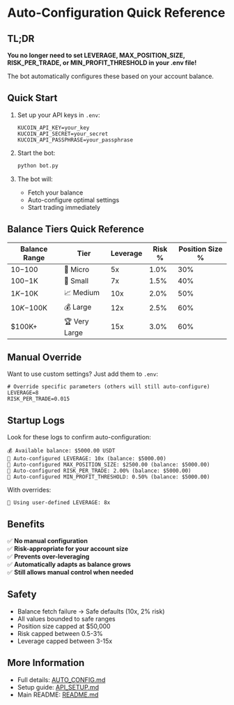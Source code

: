 # Auto-Configuration Quick Reference

## TL;DR

**You no longer need to set LEVERAGE, MAX_POSITION_SIZE, RISK_PER_TRADE, or MIN_PROFIT_THRESHOLD in your .env file!**

The bot automatically configures these based on your account balance.

## Quick Start

1. Set up your API keys in `.env`:
   ```env
   KUCOIN_API_KEY=your_key
   KUCOIN_API_SECRET=your_secret
   KUCOIN_API_PASSPHRASE=your_passphrase
   ```

2. Start the bot:
   ```bash
   python bot.py
   ```

3. The bot will:
   - Fetch your balance
   - Auto-configure optimal settings
   - Start trading immediately

## Balance Tiers Quick Reference

| Balance Range | Tier | Leverage | Risk % | Position Size % |
|---------------|------|----------|--------|-----------------|
| $10-$100 | 🐣 Micro | 5x | 1.0% | 30% |
| $100-$1K | 💼 Small | 7x | 1.5% | 40% |
| $1K-$10K | 📈 Medium | 10x | 2.0% | 50% |
| $10K-$100K | 💰 Large | 12x | 2.5% | 60% |
| $100K+ | 🏆 Very Large | 15x | 3.0% | 60% |

## Manual Override

Want to use custom settings? Just add them to `.env`:

```env
# Override specific parameters (others will still auto-configure)
LEVERAGE=8
RISK_PER_TRADE=0.015
```

## Startup Logs

Look for these logs to confirm auto-configuration:

```
💰 Available balance: $5000.00 USDT
🤖 Auto-configured LEVERAGE: 10x (balance: $5000.00)
🤖 Auto-configured MAX_POSITION_SIZE: $2500.00 (balance: $5000.00)
🤖 Auto-configured RISK_PER_TRADE: 2.00% (balance: $5000.00)
🤖 Auto-configured MIN_PROFIT_THRESHOLD: 0.50% (balance: $5000.00)
```

With overrides:
```
📌 Using user-defined LEVERAGE: 8x
```

## Benefits

✅ **No manual configuration**  
✅ **Risk-appropriate for your account size**  
✅ **Prevents over-leveraging**  
✅ **Automatically adapts as balance grows**  
✅ **Still allows manual control when needed**

## Safety

- Balance fetch failure → Safe defaults (10x, 2% risk)
- All values bounded to safe ranges
- Position size capped at $50,000
- Risk capped between 0.5-3%
- Leverage capped between 3-15x

## More Information

- Full details: [AUTO_CONFIG.md](AUTO_CONFIG.md)
- Setup guide: [API_SETUP.md](API_SETUP.md)
- Main README: [README.md](README.md)

